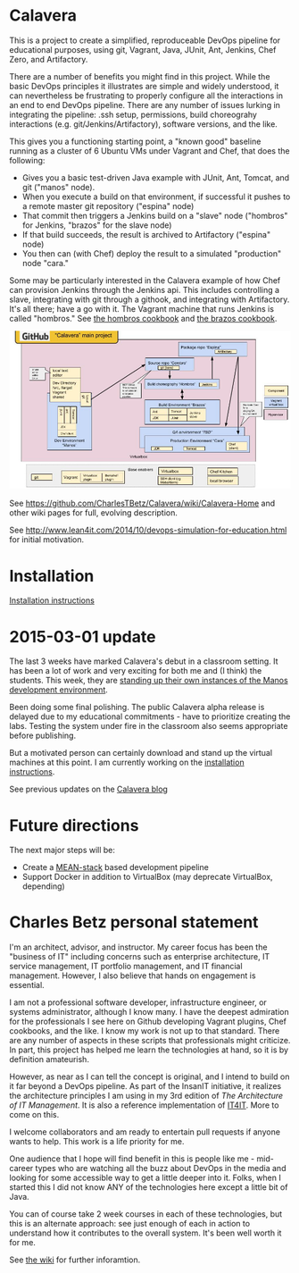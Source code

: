 Calavera
========

This is a project to create a simplified, reproduceable DevOps pipeline for educational purposes, using git, Vagrant, Java, JUnit, Ant, Jenkins, Chef Zero, and Artifactory.

There are a number of benefits you might find in this project. While the basic DevOps principles it illustrates are simple and widely understood, it can nevertheless be frustrating to properly configure all the interactions in an end to end DevOps pipeline. There are any number of issues lurking in integrating the pipeline: .ssh setup, permissions, build choreograhy interactions (e.g. git/Jenkins/Artifactory), software versions, and the like.

This gives you a functioning starting point, a "known good" baseline running as a cluster of 6 Ubuntu VMs under Vagrant and Chef, that does the following:

* Gives you a basic test-driven Java example with JUnit, Ant, Tomcat, and git ("manos" node).
* When you execute a build on that environment, if successful it pushes to a remote master git repository ("espina" node)
* That commit then triggers a Jenkins build on a "slave" node ("hombros" for Jenkins, "brazos" for the slave node)
* If that build succeeds, the result is archived to Artifactory ("espina" node)
* You then can (with Chef) deploy the result to a simulated "production" node "cara."

Some may be particularly interested in the Calavera example of how Chef can provision Jenkins through the Jenkins api. This includes controlling a slave, integrating with git through a githook, and integrating with Artifactory. It's all there; have a go with it. The Vagrant machine that runs Jenkins is called "hombros." See [the hombros cookbook](https://github.com/CharlesTBetz/Calavera/blob/master/cookbooks/hombros) and [the brazos cookbook](https://github.com/CharlesTBetz/Calavera/blob/master/cookbooks/brazos).

![](docs/img/CalaveraArchitecture.jpg)

See https://github.com/CharlesTBetz/Calavera/wiki/Calavera-Home and other wiki pages for full, evolving description.

See http://www.lean4it.com/2014/10/devops-simulation-for-education.html for initial motivation.

Installation
==

[Installation instructions](https://github.com/CharlesTBetz/Calavera/blob/master/docs/Installation.md)


2015-03-01 update
==
The last 3 weeks have marked Calavera's debut in a classroom setting. It has been a lot of work and very exciting for both me and (I think) the students. This week, they are [standing up their own instances of the Manos development environment](https://github.com/StThomas-SEIS660/Lab-04/blob/master/Lab-04-inststructions.md).

Been doing some final polishing. The public Calavera alpha release is delayed due to my educational commitments - have to prioritize creating the labs. Testing the system under fire in the classroom also seems appropriate before publishing.

But a motivated person can certainly download and stand up the virtual machines at this point. I am currently working on the [installation instructions](https://github.com/CharlesTBetz/Calavera/blob/master/docs/Installation.md).

See previous updates on the [Calavera blog](https://github.com/CharlesTBetz/Calavera/wiki/Calavera-Blog)

Future directions
==
The next major steps will be:
* Create a [MEAN-stack](http://en.wikipedia.org/wiki/MEAN) based development pipeline
* Support Docker in addition to VirtualBox (may deprecate VirtualBox, depending)

Charles Betz personal statement
==

I'm an architect, advisor, and instructor. My career focus has been the "business of IT" including concerns such as enterprise architecture, IT service management, IT portfolio management, and IT financial management. However, I also believe that hands on engagement is essential.

I am not a professional software developer, infrastructure engineer, or systems administrator, although I know many. I have the deepest admiration for the professionals I see here on Github developing Vagrant plugins, Chef cookbooks, and the like. I know my work is not up to that standard. There are any number of aspects in these scripts that professionals might criticize. In part, this project has helped me learn the technologies at hand, so it is by definition amateurish.

However, as near as I can tell the concept is original, and I intend to build on it far beyond a DevOps pipeline. As part of the InsanIT initiative, it realizes the architecture principles I am using in my 3rd edition of *The Architecture of IT Management*. It is also a reference implementation of [IT4IT](http://opengroup.org/it4it). More to come on this.

I welcome collaborators and am ready to entertain pull requests if anyone wants to help. This work is a life priority for me.

One audience that I hope will find benefit in this is people like me - mid-career types who are watching all the buzz about DevOps in the media and looking for some accessible way to get a little deeper into it. Folks, when I started this I did not know ANY of the technologies here except a little bit of Java.

You can of course take 2 week courses in each of these technologies, but this is an alternate approach: see just enough of each in action to understand how it contributes to the overall system. It's been well worth it for me.

See [the wiki](https://github.com/CharlesTBetz/Calavera/wiki) for further inforamtion.
